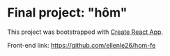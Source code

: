 # Final project: "hôm"

This project was bootstrapped with [Create React App](https://github.com/facebook/create-react-app).

Front-end link: https://github.com/ellenle26/hom-fe
